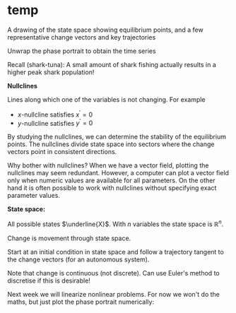# temp

A drawing of the state space showing equilibrium points, and a few representative change vectors and key trajectories

Unwrap the phase portrait to obtain the time series

Recall (shark-tuna): A small amount of shark fishing actually results in a higher peak shark population!

**Nullclines**

Lines along which one of the variables is not changing. For example
* $x$-nullcline satisfies $x^{\prime}=0$
* $y$-nullcline satisfies $y^{\prime}=0$

By studying the nullclines, we can determine the stability of the equilibrium points. The nullclines divide state space into sectors where the change vectors point in consistent directions.

Why bother with nullclines?
When we have a vector field, plotting the nullclines may seem redundant. However, a computer can plot a vector field only when numeric values are available for all parameters. On the other hand it is often possible to work with nullclines without specifying exact parameter values.


**State space:**

All possible states $\underline{X}$. With $n$ variables the state space is $\mathbb{R}^n$.

Change is movement through state space.

Start at an initial condition in state space and follow a trajectory tangent to the change vectors (for an autonomous system).

Note that change is continuous (not discrete). Can use Euler's method to discretise if this is desirable!


Next week we will linearize nonlinear problems. For now we won't do the maths, but just plot the phase portrait numerically:

